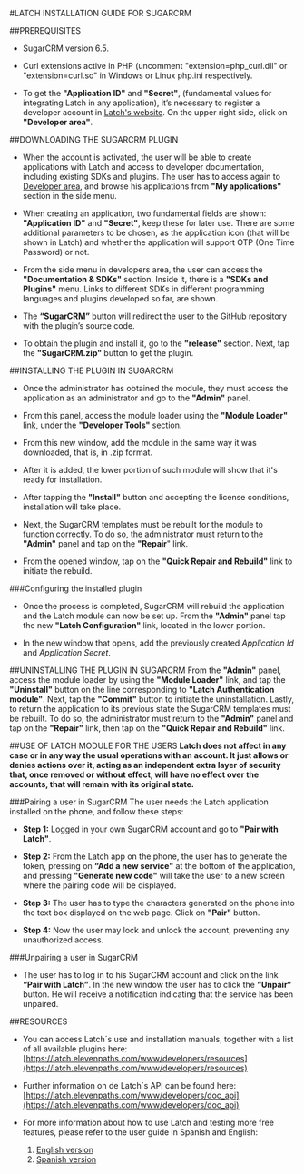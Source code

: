 #LATCH INSTALLATION GUIDE FOR SUGARCRM


##PREREQUISITES 
* SugarCRM version 6.5.

* Curl extensions active in PHP (uncomment "extension=php_curl.dll" or "extension=curl.so" in Windows or Linux php.ini respectively. 

* To get the **"Application ID"** and **"Secret"**, (fundamental values for integrating Latch in any application), it’s necessary to register a developer account in [Latch's website](https://latch.elevenpaths.com"https://latch.elevenpaths.com"). On the upper right side, click on **"Developer area"**.

 
##DOWNLOADING THE SUGARCRM PLUGIN
 * When the account is activated, the user will be able to create applications with Latch and access to developer documentation, including existing SDKs and plugins. The user has to access again to [Developer area](https://latch.elevenpaths.com/www/developerArea"https://latch.elevenpaths.com/www/developerArea"), and browse his applications from **"My applications"** section in the side menu.

* When creating an application, two fundamental fields are shown: **"Application ID"** and **"Secret"**, keep these for later use. There are some additional parameters to be chosen, as the application icon (that will be shown in Latch) and whether the application will support OTP  (One Time Password) or not.

* From the side menu in developers area, the user can access the **"Documentation & SDKs"** section. Inside it, there is a **"SDKs and Plugins"** menu. Links to different SDKs in different programming languages and plugins developed so far, are shown.

* The **“SugarCRM”** button will redirect the user to the GitHub repository with the plugin’s source code. 

* To obtain the plugin and install it, go to the **"release"** section. Next, tap the **"SugarCRM.zip"** button to get the plugin. 


##INSTALLING THE PLUGIN IN SUGARCRM
* Once the administrator has obtained the module, they must access the application as an administrator and go to the **"Admin"** panel.

* From this panel, access the module loader using the **"Module Loader"** link, under the **"Developer Tools"** section.

* From this new window, add the module in the same way it was downloaded, that is, in .zip format.
 
* After it is added, the lower portion of such module will show that it's ready for installation.

* After tapping the **"Install"** button and accepting the license conditions, installation will take place.

* Next, the SugarCRM templates must be rebuilt for the module to function correctly. To do so, the administrator must return to the **"Admin"** panel and tap on the **"Repair**" link.

* From the opened window, tap on the **"Quick Repair and Rebuild"** link to initiate the rebuild.

###Configuring the installed plugin 
* Once the process is completed, SugarCRM will rebuild the application and the Latch module can now be set up. From the **"Admin"** panel tap the new **"Latch Configuration"** link, located in the lower portion.

* In the new window that opens, add the previously created *Application Id* and *Application Secret*.


##UNINSTALLING THE PLUGIN IN SUGARCRM
From the **"Admin"** panel, access the module loader by using the **"Module Loader"** link, and tap the **"Uninstall"** button on the line corresponding to **"Latch Authentication module"**. Next, tap the **"Commit"** button to initiate the uninstallation.
Lastly, to return the application to its previous state the SugarCRM templates must be rebuilt. To do so, the administrator must return to the **"Admin"** panel and tap on the **"Repair"** link, then tap on the **"Quick Repair and Rebuild"** link.


##USE OF LATCH MODULE FOR THE USERS
**Latch does not affect in any case or in any way the usual operations with an account. It just allows or denies actions over it, acting as an independent extra layer of security that, once removed or without effect, will have no effect over the accounts, that will remain with its original state.**

###Pairing a user in SugarCRM
The user needs the Latch application installed on the phone, and follow these steps:

* **Step 1:** Logged in your own  SugarCRM account and go to **"Pair with Latch"**.

* **Step 2:** From the Latch app on the phone, the user has to generate the token, pressing on **“Add a new service"** at the bottom of the application, and pressing **"Generate new code"** will take the user to a new screen where the pairing code will be displayed.

* **Step 3:** The user has to type the characters generated on the phone into the text box displayed on the web page. Click on **"Pair"** button.

* **Step 4:** Now the user may lock and unlock the account, preventing any unauthorized access.

###Unpairing a user in SugarCRM
* The user has to log in to his SugarCRM account and click on the link **“Pair with Latch”**. In the new window the user has to click the **“Unpair“** button. He will receive a notification indicating that the service has been unpaired.




##RESOURCES
- You can access Latch´s use and installation manuals, together with a list of all available plugins here: [https://latch.elevenpaths.com/www/developers/resources](https://latch.elevenpaths.com/www/developers/resources)

- Further information on de Latch´s API can be found here: [https://latch.elevenpaths.com/www/developers/doc_api](https://latch.elevenpaths.com/www/developers/doc_api)

- For more information about how to use Latch and testing more free features, please refer to the user guide in Spanish and English:
	1. [English version](https://latch.elevenpaths.com/www/public/documents/howToUseLatchNevele_EN.pdf)
	1. [Spanish version](https://latch.elevenpaths.com/www/public/documents/howToUseLatchNevele_ES.pdf)

